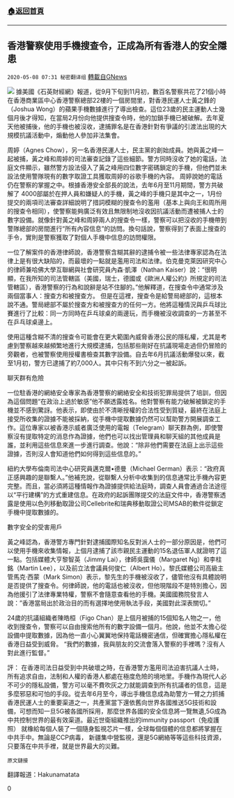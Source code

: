 ###  [:house:返回首頁](https://github.com/ourhimalayas/txt)
---

## 香港警察使用手機搜查令，正成為所有香港人的安全隱患
`2020-05-08 07:31 秘密翻译组` [轉載自GNews](https://gnews.org/zh-hant/197264/)

![](https://s3.amazonaws.com/gnews-media-offload/wp-content/uploads/2020/05/08071807/%E9%A6%99%E6%B8%AF%E8%AD%A6%E5%AF%9F%E4%BD%BF%E7%94%A8%E6%89%8B%E6%9C%BA%E6%90%9C%E6%9F%A5%E4%BB%A4%EF%BC%8C%E6%AD%A3%E6%88%90%E4%B8%BA%E6%89%80%E6%9C%89%E9%A6%99%E6%B8%AF%E4%BA%BA%E7%9A%84%E5%AE%89%E5%85%A8%E9%9A%90%E6%82%A3.jpg)
據美國《石英財經網》報道，從9月下旬到11月初，數百名警察共花了21個小時在香港商業區中心香港警察總部22樓的一個房間里，對香港民運人士黃之鋒的（Joshua Wong）的蘋果手機數據進行了導出檢查。這位23歲的民主運動人士幾個月後才得知，在當局2月份向他提供搜查令時，他的加鎖手機已被破解。去年夏天他被捕後，他的手機也被沒收，逮捕罪名是在香港針對有爭議的引渡法出現的大規模抗議活動中，煽動他人參加非法集會。

周婷（Agnes Chow），另一名香港民運人士，民主黨的創始成員。她與黃之峰一起被捕，黃之峰和周婷的司法審查記錄了這些細節。警方同時沒收了她的電話，法庭文件顯示，雖然警方設法侵入了黃之峰用四位數字密碼鎖定的手機，但他們並未設法使用警隊現有的數字取證工具獲取周婷的谷歌手機的內容。 周婷說她的電話仍在警察的掌握之中。根據香港安全部長的說法，去年6月至11月期間，警方共破解了 4000部屬於在押人員和嫌疑人的手機，黃之峰的手機只是其中之一，1月份提交的兩項司法審查詳細說明了措詞模糊的搜查令的濫用（基本上與向王和周所用的搜查令相同），使警察能夠廣泛有效且無限制地沒收因抗議活動而遭被捕人士的數字設備。就像針對黃之峰和周婷兩人的搜查令一樣，警察可以把沒收的手機帶到警隊總部的房間進行“所有內容信息”的訪問。換句話說，警察得到了表面上搜查的手令，實則是警察獲取了對個人手機中信息的訪問權限。

一位了解案件的香港律師說，香港警察含糊其辭的逮捕令被一些法律專家認為在法律上是有很大缺陷的，而最壞的一點就是濫用司法和法律。伯克曼克萊因研究中心的律師兼哈佛大學互聯網與社會研究員內森·凱澤（Nathan Kaiser）說：“很明顯，在我所知的司法管轄區（美國，瑞士，德國或《歐洲人權公約》所規定的司法管轄區），香港警察的行為和說辭是站不住腳的。”他解釋道，在搜查令中通常涉及兩個當事人：搜查方和被搜查方。 但是在這裡，搜查令是給警局總部的，這根本說不通。警局總部不屬於搜查方和被搜查方的任何一方。他將這種情況與乒乓球比賽進行了比較：同一方同時在乒乓球桌的兩邊玩，而手機被沒收調查的一方甚至不在乒乓球桌邊上。

使用這種含糊不清的搜查令可能會在更大範圍內威脅香港公民的隱私權，尤其是考慮到警察越來越頻繁地進行大規模逮捕，包括那些剛好在抗議現場走過但仍冒險的旁觀者，也被警察使用授權書檢查其數字設備。自去年6月抗議活動爆發以來，截至1月初，警方已逮捕了約7,000人。其中只有不到六分之一被起訴。

聊天群有危險

一位駐香港的網絡安全專家為香港警察的網絡安全和技術犯罪局提供了培訓，但因為這個問題“在政治上過於敏感”他不願透露姓名。他對警察有能力破解被鎖定的手機並不感到驚訝。他表示，即使由於不清晰授權的合法性受到質疑，最終在法庭上接受所收集的證據不能被採納，從手機中提取數據仍然可以幫助警方開展調查工作。這位專家以被香港示威者廣泛使用的電報（Telegram）聊天群為例，即使警察沒有提取特定的消息作為證據，他們也可以找出管理員和聊天組的其他成員是誰，並利用這些信息來進一步進行調查。他說：“除非他們需要在法庭上出示這些證據，否則沒人會知道他們如何得到這些信息的。”

紐約大學布倫南司法中心研究員邁克爾•德曼（Michael German）表示：“政府真正感興趣的是聯繫人。”他補充說，從聯繫人分析中收集到的信息通常比手機內容更完整。而且，當必須將這種情報作為證據提供給法庭時，調查人員會通過合法途徑以“平行建構”的方式重建信息。在政府的起訴團隊提交的法庭文件中，香港警察透露是使用以色列移動取證公司Cellebrite和瑞典移動取證公司MSAB的軟件從鎖定手機中提取數據的。

數字安全的受害用戶

黃之峰認為，香港警方專門針對逮捕國際知名反對派人士的一部分原因是，他們可以使用手機來收集情報，上個月逮捕了該市親民主運動的15名退伍軍人就證明了這一點。包括媒體大亨黎智英（Jimmy Lai），律師吳靄儀（Margaret Ng）和李柱銘（Martin Lee），以及前立法會議員何俊仁（Albert Ho）。黎氏媒體公司高級主管馬克·西蒙（Mark Simon）表示，黎先生的手機被沒收了，儘管他沒有具體說明是否提供了搜查令。何律師說，他的電話也被沒收，但他現階段不是特別擔心，因為他援引了法律專業特權，警察不會隨意查看他的手機。美國國務院發言人說：”香港當局出於政治目的而有選擇地使用執法手段，美國對此深表關切。”

24歲的抗議組織者陳皓桓（Figo Chan）是上個月被捕的15個知名人物之一，他收到搜查令，警察可以自由搜索他所有的數字設備一個月。他說，他並不太擔心從設備中提取數據，因為他一直小心翼翼地保持電話機密通信，但確實擔心隱私權在香港日益受到威脅。 “我們的數據，我與朋友的交流會落入警察的手裡嗎？沒有人對此進行監督。”

評： 在香港司法日益受到中共破壞之時，在香港警方濫用司法迫害抗議人士時，所有追求自由，法制和人權的香港人都處在極度危險的境地里。手機作為現代人必不可少的隱私設備，警方可以毫不費吹灰之力就能調查到所有抗議者的信息，這是多麼邪惡和可怕的手段。從去年6月至今，導出手機信息成為助警方一臂之力抓捕香港民運人士的重要渠道之一，共產黨當下還依舊向世界各國推送5G技術和設備，可想而知一旦5G被各國所採用，那麼世界各國的安全信息將一覽無遺,5G成為中共控制世界的最有效渠道。最近世衛組織推出的immunity passport（免疫護照） 就橡給每個人裝了一個隨身監視芯片一樣，全球每個個體的信息都將掌握在中共手中。無論是CCP病毒， 新疆集中營監視，還是5G網絡等等這些科技資源，只要落在中共手裡，就是世界最大的災難。

```
原文鏈接
```

翻譯報道：Hakunamatata

0
